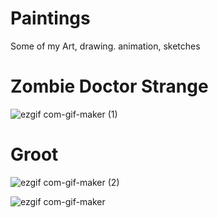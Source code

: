 # Paintings
Some of my Art, drawing. animation, sketches

# Zombie Doctor Strange
![ezgif com-gif-maker (1)](https://user-images.githubusercontent.com/74372044/220810681-2b69d6dc-f8c7-40d6-85e6-541bb432f5f6.gif)

# Groot
![ezgif com-gif-maker (2)](https://user-images.githubusercontent.com/74372044/220810697-9c43886a-11be-4ed5-9937-fdd8c15963a4.gif)


![ezgif com-gif-maker](https://user-images.githubusercontent.com/74372044/220812058-b402f8c2-b94e-4e31-ad25-7e7bed55fbf6.gif)
